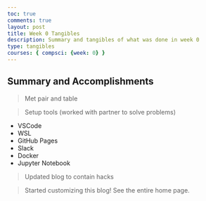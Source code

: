 ```yaml
---
toc: true
comments: true
layout: post
title: Week 0 Tangibles
description: Summary and tangibles of what was done in week 0
type: tangibles
courses: { compsci: {week: 0} }
---
```


## Summary and Accomplishments
> Met pair and table

> Setup tools (worked with partner to solve problems)
- VSCode
- WSL
- GitHub Pages
- Slack
- Docker
- Jupyter Notebook

> Updated blog to contain hacks

> Started customizing this blog! See the entire home page.